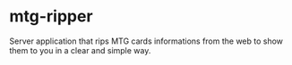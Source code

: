 # mtg-ripper
Server application that rips MTG cards informations from the web to show them to you in a clear and simple way.
